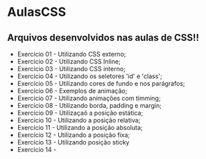 # AulasCSS

## Arquivos desenvolvidos nas aulas de CSS!!

* Exercício 01 - Utilizando CSS externo;
* Exercício 02 - Utilizando CSS Inline;
* Exercício 03 - Utilizando CSS interno;
* Exercício 04 - Utilizando os seletores 'id' e 'class';
* Exercício 05 - Utilizando cores de fundo e nos parágrafos;
* Exercício 06 - Exemplos de animação;
* Exercício 07 - Utilizando animações com timming;
* Exercício 08 - Utilizando borda, padding e margin;
* Exercício 09 - Utilizaçaõ a posição estática;
* Exercício 10 - Utilizando a posição relativa;
* Exercício 11 - Utilizando a posição absoluta;
* Exercício 12 - Utilizando a posição fixa;
* Exercício 13 - Utilizando posição sticky
* Exercício 14 - 
 
